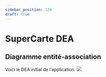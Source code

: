 ```yaml
---
sidebar_position: 120
draft: true
---
```


# SuperCarte DEA

## Diagramme entité-association

Voici le DEA initial de l'application.
<img src="/4N1_2024/img/13_dea_supercarte.png"  />
